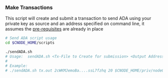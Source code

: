### Make Transactions

This script will create and submit a transaction to send ADA using your private key as source and an address specified on command line, it assumes the [pre-requisites](Common.md#dependencies-and-folder-structure-setup) are already in place

``` bash
# Send ADA script usage
cd $CNODE_HOME/scripts

./sendADA.sh
# Usage:  sendADA.sh <Tx-File to Create for submission> <Output Address> <Amount in ADA> <Signing Key file (script expects .vkey with same name in same folder)>
#
# Example:
# ./sendADA.sh tx.out 2cWKMJemoBa....ssL7fzhq 20 $CNODE_HOME/priv/node0.key
```
